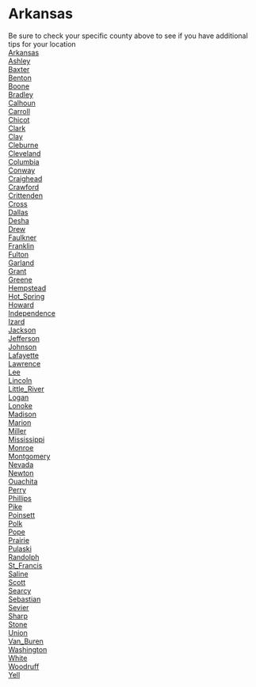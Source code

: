 # Arkansas
Be sure to check your specific county above to see if you have additional tips for your location\
[Arkansas](Arkansas.md)\
[Ashley](Ashley.md)\
[Baxter](Baxter.md)\
[Benton](Benton.md)\
[Boone](Boone.md)\
[Bradley](Bradley.md)\
[Calhoun](Calhoun.md)\
[Carroll](Carroll.md)\
[Chicot](Chicot.md)\
[Clark](Clark.md)\
[Clay](Clay.md)\
[Cleburne](Cleburne.md)\
[Cleveland](Cleveland.md)\
[Columbia](Columbia.md)\
[Conway](Conway.md)\
[Craighead](Craighead.md)\
[Crawford](Crawford.md)\
[Crittenden](Crittenden.md)\
[Cross](Cross.md)\
[Dallas](Dallas.md)\
[Desha](Desha.md)\
[Drew](Drew.md)\
[Faulkner](Faulkner.md)\
[Franklin](Franklin.md)\
[Fulton](Fulton.md)\
[Garland](Garland.md)\
[Grant](Grant.md)\
[Greene](Greene.md)\
[Hempstead](Hempstead.md)\
[Hot_Spring](Hot_Spring.md)\
[Howard](Howard.md)\
[Independence](Independence.md)\
[Izard](Izard.md)\
[Jackson](Jackson.md)\
[Jefferson](Jefferson.md)\
[Johnson](Johnson.md)\
[Lafayette](Lafayette.md)\
[Lawrence](Lawrence.md)\
[Lee](Lee.md)\
[Lincoln](Lincoln.md)\
[Little_River](Little_River.md)\
[Logan](Logan.md)\
[Lonoke](Lonoke.md)\
[Madison](Madison.md)\
[Marion](Marion.md)\
[Miller](Miller.md)\
[Mississippi](Mississippi.md)\
[Monroe](Monroe.md)\
[Montgomery](Montgomery.md)\
[Nevada](Nevada.md)\
[Newton](Newton.md)\
[Ouachita](Ouachita.md)\
[Perry](Perry.md)\
[Phillips](Phillips.md)\
[Pike](Pike.md)\
[Poinsett](Poinsett.md)\
[Polk](Polk.md)\
[Pope](Pope.md)\
[Prairie](Prairie.md)\
[Pulaski](Pulaski.md)\
[Randolph](Randolph.md)\
[St_Francis](St_Francis.md)\
[Saline](Saline.md)\
[Scott](Scott.md)\
[Searcy](Searcy.md)\
[Sebastian](Sebastian.md)\
[Sevier](Sevier.md)\
[Sharp](Sharp.md)\
[Stone](Stone.md)\
[Union](Union.md)\
[Van_Buren](Van_Buren.md)\
[Washington](Washington.md)\
[White](White.md)\
[Woodruff](Woodruff.md)\
[Yell](Yell.md)